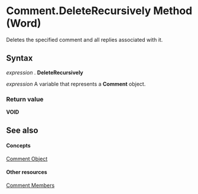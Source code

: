 
# Comment.DeleteRecursively Method (Word)

Deletes the specified comment and all replies associated with it.


## Syntax

 _expression_ . **DeleteRecursively**

 _expression_ A variable that represents a **Comment** object.


### Return value

 **VOID**


## See also


#### Concepts


[Comment Object](0a2841f3-ca3c-8186-afab-f634ebd97d4c.md)
#### Other resources


[Comment Members](1f1dbb3e-d0ae-9eb7-108a-697a10533e2b.md)
